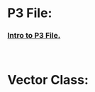 # P3 File:

[<h3>Intro to P3 File.</h3>](../P3_File/intro.ppm)<br>

# Vector Class:

[<h3></h3>]()<br>
